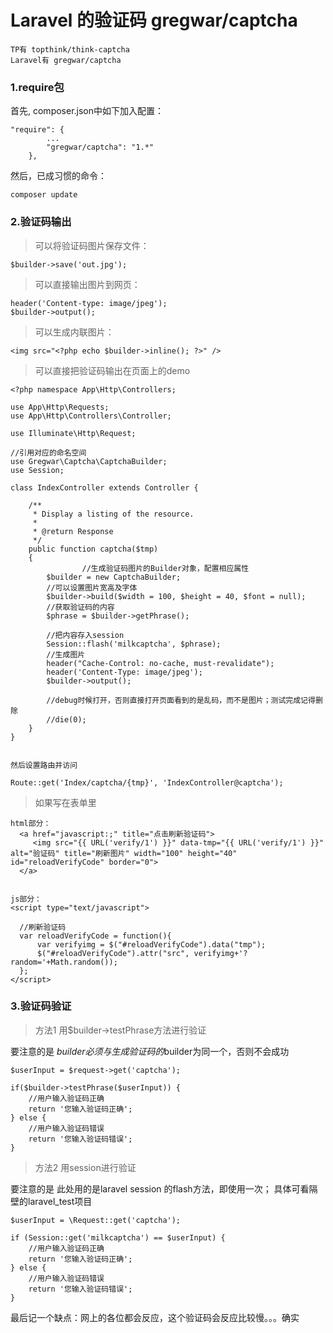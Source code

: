 # Laravel 的验证码 gregwar/captcha

    TP有 topthink/think-captcha
    Laravel有 gregwar/captcha
    
### 1.require包

首先, composer.json中如下加入配置：

```
"require": {
        ...
        "gregwar/captcha": "1.*"
    },
```

然后，已成习惯的命令：
```
composer update
```

### 2.验证码输出
>可以将验证码图片保存文件：
```
$builder->save('out.jpg');
```

>可以直接输出图片到网页：
```
header('Content-type: image/jpeg');
$builder->output();
```
>可以生成内联图片：
```
<img src="<?php echo $builder->inline(); ?>" />
```

>可以直接把验证码输出在页面上的demo

```
<?php namespace App\Http\Controllers;

use App\Http\Requests;
use App\Http\Controllers\Controller;

use Illuminate\Http\Request;

//引用对应的命名空间
use Gregwar\Captcha\CaptchaBuilder;
use Session;

class IndexController extends Controller {

    /**
     * Display a listing of the resource.
     *
     * @return Response
     */
    public function captcha($tmp)
    {
                //生成验证码图片的Builder对象，配置相应属性
        $builder = new CaptchaBuilder;
        //可以设置图片宽高及字体
        $builder->build($width = 100, $height = 40, $font = null);
        //获取验证码的内容
        $phrase = $builder->getPhrase();

        //把内容存入session
        Session::flash('milkcaptcha', $phrase);
        //生成图片
        header("Cache-Control: no-cache, must-revalidate");
        header('Content-Type: image/jpeg');
        $builder->output();
        
        //debug时候打开，否则直接打开页面看到的是乱码，而不是图片；测试完成记得删除    
        //die(0);   
    }
}


然后设置路由并访问

Route::get('Index/captcha/{tmp}', 'IndexController@captcha');

```

>如果写在表单里
```
html部分：
  <a href="javascript:;" title="点击刷新验证码">
     <img src="{{ URL('verify/1') }}" data-tmp="{{ URL('verify/1') }}" alt="验证码" title="刷新图片" width="100" height="40" id="reloadVerifyCode" border="0">
  </a>


js部分：
<script type="text/javascript">

  //刷新验证码
  var reloadVerifyCode = function(){
      var verifyimg = $("#reloadVerifyCode").data("tmp");
      $("#reloadVerifyCode").attr("src", verifyimg+'?random='+Math.random());
  };
</script>
```

### 3.验证码验证

>方法1 用$builder->testPhrase方法进行验证

要注意的是 $builder 必须与生成验证码的$builder为同一个，否则不会成功
```
$userInput = $request->get('captcha');

if($builder->testPhrase($userInput)) {
    //用户输入验证码正确
    return '您输入验证码正确';
} else {
    //用户输入验证码错误
    return '您输入验证码错误';
}
```

>方法2 用session进行验证

要注意的是 此处用的是laravel session 的flash方法，即使用一次；
具体可看隔壁的laravel_test项目

```
$userInput = \Request::get('captcha');

if (Session::get('milkcaptcha') == $userInput) {
    //用户输入验证码正确
    return '您输入验证码正确';
} else {
    //用户输入验证码错误    
    return '您输入验证码错误';
}
```

最后记一个缺点：网上的各位都会反应，这个验证码会反应比较慢。。。确实